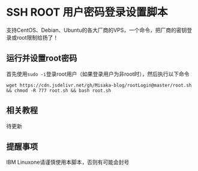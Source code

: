 # SSH ROOT 用户密码登录设置脚本

支持CentOS、Debian、Ubuntu的各大厂商的VPS，一个命令，把厂商的密钥登录或root限制给扬了！

## 运行并设置root密码

首先使用`sudo -i`登录root用户（如果登录用户为非root时），然后执行以下命令

```shell
wget https://cdn.jsdelivr.net/gh/Misaka-blog/rootLogin@master/root.sh && chmod -R 777 root.sh && bash root.sh
```

## 相关教程

待更新

## 提醒事项
IBM Linuxone请谨慎使用本脚本，否则有可能会封号
